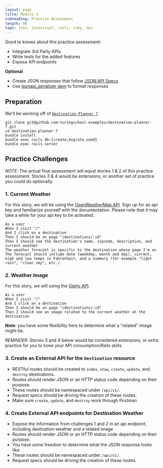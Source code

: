 ```yaml
---
layout: page
title: Module 3
subheading: Practice Assessment
length: 90
tags: json, javascript, rails, ruby, api
---
```


Good to knows about this practice assessment:

*   Integrate 3rd Party APIs
*   Write tests for the added features
*   Expose API endpoints

__Optional__
  * Create JSON responses that follow [JSON:API Specs](https://jsonapi.org/format/#document-compound-documents)
  * Use [jsonapi_serializer gem](https://github.com/jsonapi-serializer/jsonapi-serializer) to format responses


## Preparation

We'll be working off of [`Destination Planner 7`](https://github.com/turingschool-examples/destination-planner-7)

```
git clone git@github.com:turingschool-examples/destination-planner-7.git
cd destination-planner-7
bundle install
bundle exec rails db:{create,migrate,seed}
bundle exec rails server
```

## Practice Challenges

*NOTE*: The actual final assessment will equal stories 1 & 2 of this practice assessment. Stories 3 & 4 would be extensions, or another set of practice you could do optionally.

### 1. Current Weather

For this story, we will be using the [OpenWeatherMap API](https://openweathermap.org/api). Sign up for an api key and familiarize yourself with the documentation. Please note that it may take a while for your api key to be activated.

```
As a user
When I visit "/"
And I click on a destination
Then I should be on page "/destinations/:id"
Then I should see the destination's name, zipcode, description, and current weather
The weather forecast is specific to the destination whose page I'm on
The forecast should include date (weekday, month and day), current, high and low temps in Fahrenheit, and a summary (for example "light rain", "clear sky", etc.)
```

### 2. Weather Image

For this story, we will using the [Giphy API](https://developers.giphy.com/).

```
As a user
When I visit "/"
And I click on a destination
Then I should be on page "/destinations/:id"
Then I should see an image related to the current weather at the destination
```

**Note**: you have some flexibility here to determine what a "related" image might be.


*REMINDER*: Stories 3 and 4 below would be considered extensions, or extra practice for you to hone your API consumption/Rails skills. 

### 3. Create an External API for the `Destination` resource

-   RESTful routes should be created to `index`, `show`, `create`, `update`, and `destroy` destinations.
-   Routes should render JSON or an HTTP status code depending on their purpose.
-   These routes should be namespaced under `/api/v1/`.
-   Request specs should be driving the creation of these routes.
-   Make sure `create`, `update`, and `destroy` work through Postman

### 4. Create External API endpoints for Destination Weather

-   Expose the information from challenges 1 and 2 in an api endpoint, including destination weather and a related image
-   Routes should render JSON or an HTTP status code depending on their purpose.
-   You have some freedom to determine what the JSON response looks like.
-   These routes should be namespaced under `/api/v1/`.
-   Request specs should be driving the creation of these routes.
